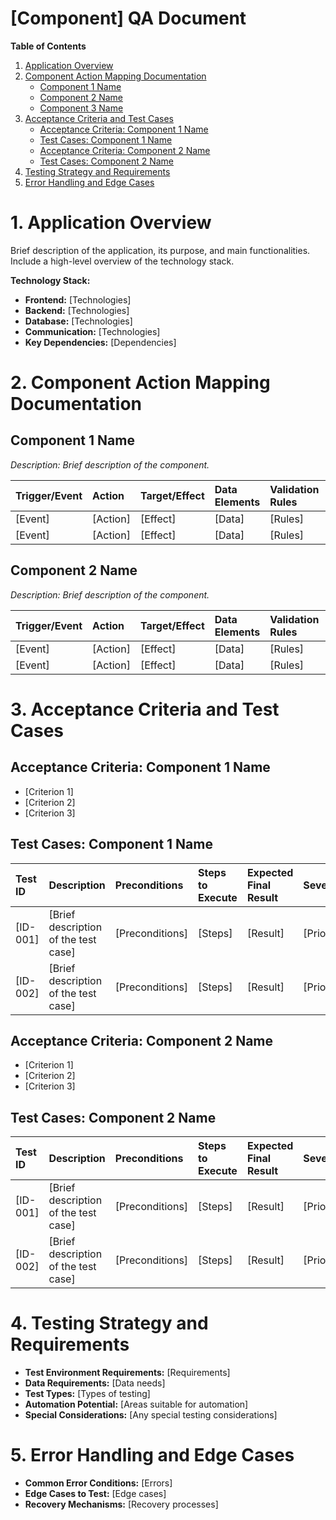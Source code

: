 # [Component] QA Document

**Table of Contents**

1.  [Application Overview](#1-application-overview)
2.  [Component Action Mapping Documentation](#2-component-action-mapping-documentation)
    *   [Component 1 Name](#component-1-name)
    *   [Component 2 Name](#component-2-name)
    *   [Component 3 Name](#component-3-name)
3.  [Acceptance Criteria and Test Cases](#3-acceptance-criteria-and-test-cases)
    *   [Acceptance Criteria: Component 1 Name](#acceptance-criteria-component-1-name)
    *   [Test Cases: Component 1 Name](#test-cases-component-1-name)
    *   [Acceptance Criteria: Component 2 Name](#acceptance-criteria-component-2-name)
    *   [Test Cases: Component 2 Name](#test-cases-component-2-name)
4.  [Testing Strategy and Requirements](#4-testing-strategy-and-requirements)
5.  [Error Handling and Edge Cases](#5-error-handling-and-edge-cases)

# 1. Application Overview

Brief description of the application, its purpose, and main functionalities. Include a high-level overview of the technology stack.

**Technology Stack:**

*   **Frontend:** [Technologies]
*   **Backend:** [Technologies]
*   **Database:** [Technologies]
*   **Communication:** [Technologies]
*   **Key Dependencies:** [Dependencies]

# 2. Component Action Mapping Documentation

## Component 1 Name

*Description: Brief description of the component.*

| Trigger/Event | Action | Target/Effect | Data Elements | Validation Rules | Error Scenarios | Test Priority | Expected Performance |
| :------------ | :----- | :------------ | :------------ | :--------------- | :-------------- | :------------ | :------------------- |
| [Event] | [Action] | [Effect] | [Data] | [Rules] | [Errors] | [Priority] | [Performance] |
| [Event] | [Action] | [Effect] | [Data] | [Rules] | [Errors] | [Priority] | [Performance] |

## Component 2 Name

*Description: Brief description of the component.*

| Trigger/Event | Action | Target/Effect | Data Elements | Validation Rules | Error Scenarios | Test Priority | Expected Performance |
| :------------ | :----- | :------------ | :------------ | :--------------- | :-------------- | :------------ | :------------------- |
| [Event] | [Action] | [Effect] | [Data] | [Rules] | [Errors] | [Priority] | [Performance] |
| [Event] | [Action] | [Effect] | [Data] | [Rules] | [Errors] | [Priority] | [Performance] |

# 3. Acceptance Criteria and Test Cases

## Acceptance Criteria: Component 1 Name

*   [Criterion 1]
*   [Criterion 2]
*   [Criterion 3]

## Test Cases: Component 1 Name

| Test ID | Description | Preconditions | Steps to Execute | Expected Final Result | Severity/Priority |
| :------ | :---------- | :------------ | :--------------- | :-------------------- | :---------------- |
| [ID-001] | [Brief description of the test case] | [Preconditions] | [Steps] | [Result] | [Priority] |
| [ID-002] | [Brief description of the test case] | [Preconditions] | [Steps] | [Result] | [Priority] |

## Acceptance Criteria: Component 2 Name

*   [Criterion 1]
*   [Criterion 2]
*   [Criterion 3]

## Test Cases: Component 2 Name

| Test ID | Description | Preconditions | Steps to Execute | Expected Final Result | Severity/Priority |
| :------ | :---------- | :------------ | :--------------- | :-------------------- | :---------------- |
| [ID-001] | [Brief description of the test case] | [Preconditions] | [Steps] | [Result] | [Priority] |
| [ID-002] | [Brief description of the test case] | [Preconditions] | [Steps] | [Result] | [Priority] |

# 4. Testing Strategy and Requirements

*   **Test Environment Requirements:** [Requirements]
*   **Data Requirements:** [Data needs]
*   **Test Types:** [Types of testing]
*   **Automation Potential:** [Areas suitable for automation]
*   **Special Considerations:** [Any special testing considerations]

# 5. Error Handling and Edge Cases

*   **Common Error Conditions:** [Errors]
*   **Edge Cases to Test:** [Edge cases]
*   **Recovery Mechanisms:** [Recovery processes] 